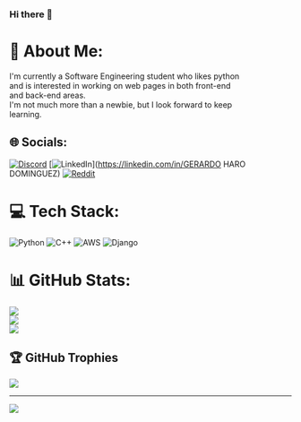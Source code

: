 ### Hi there 👋
# 💫 About Me:
I'm currently a Software Engineering student who likes python <br>and is interested in working on web pages in both front-end <br>and back-end areas.<br>I'm not much more than a newbie, but I look forward to keep<br>learning.


## 🌐 Socials:
[![Discord](https://img.shields.io/badge/Discord-%237289DA.svg?logo=discord&logoColor=white)](https://discord.gg/gerardo.haro.isw#8317) [![LinkedIn](https://img.shields.io/badge/LinkedIn-%230077B5.svg?logo=linkedin&logoColor=white)](https://linkedin.com/in/GERARDO HARO DOMINGUEZ) [![Reddit](https://img.shields.io/badge/Reddit-%23FF4500.svg?logo=Reddit&logoColor=white)](https://reddit.com/user/u/Jerry_Bad_Programmer) 

# 💻 Tech Stack:
![Python](https://img.shields.io/badge/python-3670A0?style=for-the-badge&logo=python&logoColor=ffdd54) ![C++](https://img.shields.io/badge/c++-%2300599C.svg?style=for-the-badge&logo=c%2B%2B&logoColor=white) ![AWS](https://img.shields.io/badge/AWS-%23FF9900.svg?style=for-the-badge&logo=amazon-aws&logoColor=white) ![Django](https://img.shields.io/badge/django-%23092E20.svg?style=for-the-badge&logo=django&logoColor=white)
# 📊 GitHub Stats:
![](https://github-readme-stats.vercel.app/api?username=JerryVSC&theme=dark&hide_border=false&include_all_commits=false&count_private=false)<br/>
![](https://github-readme-streak-stats.herokuapp.com/?user=JerryVSC&theme=dark&hide_border=false)<br/>
![](https://github-readme-stats.vercel.app/api/top-langs/?username=JerryVSC&theme=dark&hide_border=false&include_all_commits=false&count_private=false&layout=compact)

## 🏆 GitHub Trophies
![](https://github-profile-trophy.vercel.app/?username=JerryVSC&theme=tokyonight&no-frame=false&no-bg=false&margin-w=4)

---
[![](https://visitcount.itsvg.in/api?id=JerryVSC&icon=0&color=0)](https://visitcount.itsvg.in)

<!-- Proudly created with GPRM ( https://gprm.itsvg.in ) -->
